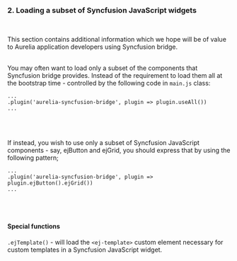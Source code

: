 <br>

### 2. Loading a subset of Syncfusion JavaScript widgets
<br>

This section contains additional information which we hope will be of value to Aurelia application developers using Syncfusion bridge.
<br><br>

You may often want to load only a subset of the components that Syncfusion bridge provides. Instead of the requirement to load them all at the bootstrap time - controlled by the following code in `main.js` class:

```
...
.plugin('aurelia-syncfusion-bridge', plugin => plugin.useAll())
...
```
<br><br>

If instead, you wish to use only a subset of Syncfusion JavaScript components - say, ejButton and ejGrid, you should express that by using the following pattern;

```
...
.plugin('aurelia-syncfusion-bridge', plugin => plugin.ejButton().ejGrid())
...
```
<br><br>

#### Special functions

`.ejTemplate()` - will load the `<ej-template>` custom element necessary for custom templates in a Syncfusion JavaScript widget.
<br><br>
